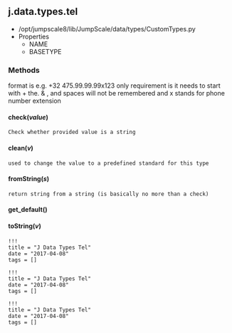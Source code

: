 <!-- toc -->
## j.data.types.tel

- /opt/jumpscale8/lib/JumpScale/data/types/CustomTypes.py
- Properties
    - NAME
    - BASETYPE

### Methods

format is e.g. +32 475.99.99.99x123
only requirement is it needs to start with +
the. & , and spaces will not be remembered
and x stands for phone number extension

#### check(*value*) 

```
Check whether provided value is a string

```

#### clean(*v*) 

```
used to change the value to a predefined standard for this type

```

#### fromString(*s*) 

```
return string from a string (is basically no more than a check)

```

#### get_default() 

#### toString(*v*) 


```
!!!
title = "J Data Types Tel"
date = "2017-04-08"
tags = []
```

```
!!!
title = "J Data Types Tel"
date = "2017-04-08"
tags = []
```

```
!!!
title = "J Data Types Tel"
date = "2017-04-08"
tags = []
```
